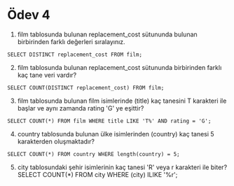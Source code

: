 # Ödev 4

1. film tablosunda bulunan replacement_cost sütununda bulunan birbirinden farklı değerleri sıralayınız.
```
SELECT DISTINCT replacement_cost FROM film;
```
2. film tablosunda bulunan replacement_cost sütununda birbirinden farklı kaç tane veri vardır?
```
SELECT COUNT(DISTINCT replacement_cost) FROM film;
```
3. film tablosunda bulunan film isimlerinde (title) kaç tanesini T karakteri ile başlar ve aynı zamanda rating 'G' ye eşittir?
```
SELECT COUNT(*) FROM film WHERE title LIKE 'T%' AND rating = 'G';
```
4. country tablosunda bulunan ülke isimlerinden (country) kaç tanesi 5 karakterden oluşmaktadır?
```
SELECT COUNT(*) FROM country WHERE length(country) = 5;
```
5. city tablosundaki şehir isimlerinin kaç tanesi 'R' veya r karakteri ile biter?
SELECT COUNT(*) FROM city WHERE (city) ILIKE '%r';
```